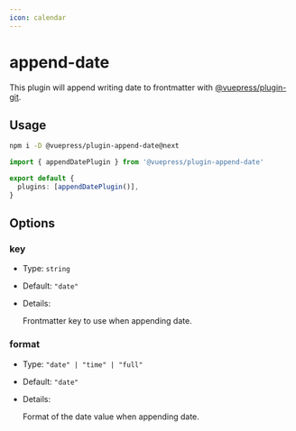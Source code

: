 ```yaml
---
icon: calendar
---
```


# append-date

<NpmBadge package="@vuepress/plugin-append-date" />

This plugin will append writing date to frontmatter with [@vuepress/plugin-git](../development/git.md).

## Usage

```bash
npm i -D @vuepress/plugin-append-date@next
```

```ts
import { appendDatePlugin } from '@vuepress/plugin-append-date'

export default {
  plugins: [appendDatePlugin()],
}
```

## Options

### key

- Type: `string`
- Default: `"date"`
- Details:

  Frontmatter key to use when appending date.

### format

- Type: `"date" | "time" | "full"`
- Default: `"date"`
- Details:

  Format of the date value when appending date.
